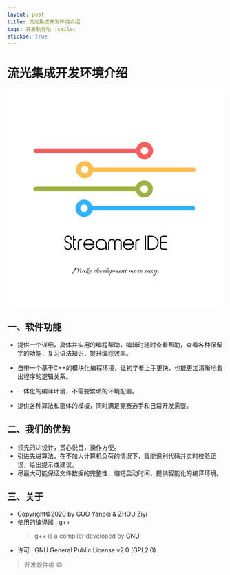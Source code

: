 ```yaml
---
layout: post
title: 流光集成开发环境介绍
tags: 开发软件啦 :smile:
stickie: true
---
```


# 流光集成开发环境介绍

![](Streamer01.png)

## 一、软件功能

* 提供一个详细，具体并实用的编程帮助，编辑时随时查看帮助，查看各种保留字的功能，复习语法知识，提升编程效率。

* 自带一个基于C++的模块化编程环境，让初学者上手更快，也能更加清晰地看出程序的逻辑关系。

* 一体化的编译环境，不需要繁琐的环境配置。

* 提供各种算法和窗体的模板，同时满足竞赛选手和日常开发需要。

## 二、我们的优势

* 领先的UI设计，赏心悦目，操作方便。
* 引进先进算法，在不加大计算机负荷的情况下，智能识别代码并实时校验正误，给出提示或建议。
* 尽最大可能保证文件数据的完整性，缩短启动时间，提供智能化的编译环境。

## 三、关于

* Copyright©2020 by GUO Yanpei & ZHOU Ziyi
* 使用的编译器 : g++
  >g++ is a compiler developed by [GNU](http://www.gnu.org/)
* 许可 :  GNU General Public License v2.0 (GPL2.0)

> 开发软件啦 :smile:
